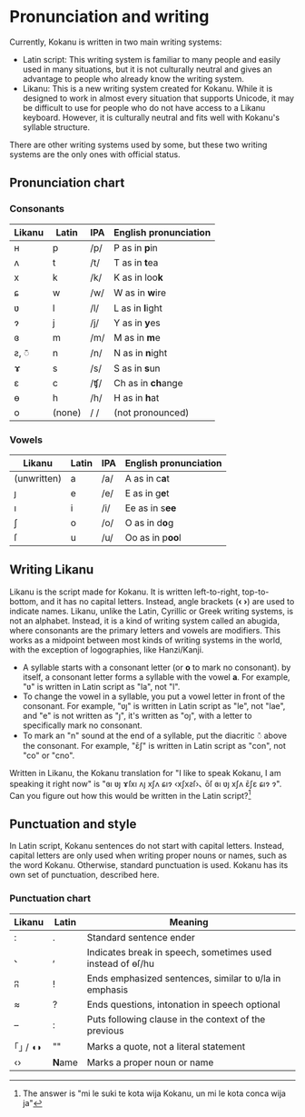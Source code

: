 # Pronunciation and writing

Currently, Kokanu is written in two main writing systems:
- Latin script: This writing system is familiar to many people and easily used in many situations, but it is not culturally neutral and gives an advantage to people who already know the writing system.
- Likanu: This is a new writing system created for Kokanu. While it is designed to work in almost every situation that supports Unicode, it may be difficult to use for people who do not have access to a Likanu keyboard. However, it is culturally neutral and fits well with Kokanu's syllable structure.

There are other writing systems used by some, but these two writing systems are the only ones with official status.

## Pronunciation chart

### Consonants
| Likanu     | Latin | IPA | English pronunciation |
|------------|-------|-----|------------------------|
|ʜ           |p      |/p/  | P as in **p**in        |
|ʌ           |t      |/t/  | T as in **t**ea        |
|x           |k      |/k/  | K as in loo**k**       |
|ɕ           |w      |/w/  | W as in **w**ire       |
|ʋ           |l      |/l/  | L as in **l**ight      |
|ɂ           |j      |/j/  | Y as in **y**es        |
|ɞ           |m      |/m/  | M as in **m**e         |
|ƨ, ◌̄        |n      |/n/  | N as in **n**ight      |
|ɤ           |s      |/s/  | S as in **s**un        |
|ɛ           |c      |/ʧ/  | Ch as in **ch**ange    |
|ɵ           |h      |/h/  | H as in **h**at        |
|o           |(none) |/ /  | (not pronounced)       |

### Vowels
| Likanu     | Latin | IPA | English pronunciation |
|------------|-------|-----|------------------------|
|(unwritten) |a      |/a/  | A as in c**a**t        |
|ȷ           |e      |/e/  | E as in g**e**t        |
|ı           |i      |/i/  | Ee as in s**ee**       |
|ʃ           |o      |/o/  | O as in d**o**g        |
|ſ           |u      |/u/  | Oo as in p**oo**l      |

## Writing Likanu
Likanu is the script made for Kokanu. It is written left-to-right, top-to-bottom, and it has no capital letters. Instead, angle brackets (**‹ ›**) are used to indicate names.
Likanu, unlike the Latin, Cyrillic or Greek writing systems, is not an alphabet. Instead, it is a kind of writing system called an abugida, where consonants are the primary letters and vowels are modifiers. This works as a midpoint between most kinds of writing systems in the world, with the exception of logographies, like Hanzi/Kanji.

- A syllable starts with a consonant letter (or **o** to mark no consonant). by itself, a consonant letter forms a syllable with the vowel **a**. For example, "ʋ" is written in Latin script as "la", not "l".
- To change the vowel in a syllable, you put a vowel letter in front of the consonant. For example, "ʋȷ" is written in Latin script as "le", not "lae", and "e" is not written as "ȷ", it's written as "oȷ", with a letter to specifically mark no consonant.
- To mark an "n" sound at the end of a syllable, put the diacritic ◌̄ above the consonant. For example, "ɛ̄ʃ" is written in Latin script as "con", not "co" or "cno".

Written in Likanu, the Kokanu translation for "I like to speak Kokanu, I am speaking it right now" is "ɞı ʋȷ ɤſxı ʌȷ xʃʌ ɕıɂ ‹xʃxƨſ›､ ōſ ɞı ʋȷ xʃʌ ɛ̄ʃɛ ɕıɂ ɂ".
Can you figure out how this would be written in the Latin script?[^note]

## Punctuation and style

In Latin script, Kokanu sentences do not start with capital letters. Instead, capital letters are only used when writing proper nouns or names, such as the word Kokanu. Otherwise, standard punctuation is used.
Kokanu has its own set of punctuation, described here.

### Punctuation chart
| Likanu | Latin   | Meaning                                                   |
|--------|---------|-----------------------------------------------------------|
|:       |.        |Standard sentence ender                                    |
|､       |,        |Indicates break in speech, sometimes used instead of ɵſ/hu |
|ʭ       |!        |Ends emphasized sentences, similar to ʋ/la in emphasis     |
|≈       |?        |Ends questions, intonation in speech optional              |
|–       |:        |Puts following clause in the context of the previous       |
|｢｣ / ◖◗ |""       |Marks a quote, not a literal statement                     |
|‹›      |**N**ame |Marks a proper noun or name                                |

[^note]: The answer is "mi le suki te kota wija Kokanu, un mi le kota conca wija ja"

